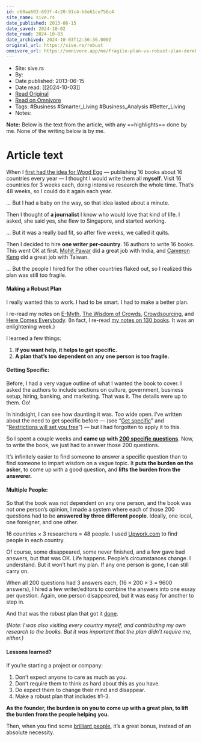 ```yaml
---
id: c60aa602-693f-4c20-91c4-b6e61ce756c4
site_name: sive.rs
date_published: 2013-06-15
date_saved: 2024-10-02
date_read: 2024-10-03
date_archived: 2024-10-03T12:56:36.000Z
original_url: https://sive.rs/robust
omnivore_url: https://omnivore.app/me/fragile-plan-vs-robust-plan-derek-sivers-1924e31fbe9
---
```


 - Site: sive.rs
 - By: 
 - Date published: 2013-06-15
 - Date read: [[2024-10-03]]
 - [Read Original](https://sive.rs/robust)
 - [Read on Omnivore](https://omnivore.app/me/fragile-plan-vs-robust-plan-derek-sivers-1924e31fbe9)
 - Tags:  #Business  #Smarter_Living  #Business_Analysis  #Better_Living 
 - Notes: 

**Note:** Below is the text from the article, with any ==highlights== done by me. None of the writing below is by me.

# Article text
<DIV id="readability-content"><DIV data-omnivore-anchor-idx="1" class="page" id="readability-page-1"><article data-omnivore-anchor-idx="2">


<p data-omnivore-anchor-idx="3">
	When I <a data-omnivore-anchor-idx="4" href="https://sive.rs/eg">first had the idea for Wood Egg</a> — publishing 16 books about 16 countries every year — I thought I would write them all <strong data-omnivore-anchor-idx="5">myself</strong>.
	Visit 16 countries for 3 weeks each, doing intensive research the whole time.
	That’s 48 weeks, so I could do it again each year.
</p><p data-omnivore-anchor-idx="6">
	… But I had a baby on the way, so that idea lasted about a minute.
</p><p data-omnivore-anchor-idx="7">
	Then I thought of <strong data-omnivore-anchor-idx="8">a journalist</strong> I know who would love that kind of life.
	I asked, she said yes, she flew to Singapore, and started working.
</p><p data-omnivore-anchor-idx="9">
	… But it was a really bad fit, so after five weeks, we called it quits.
</p><p data-omnivore-anchor-idx="10">
	Then I decided to hire <strong data-omnivore-anchor-idx="11">one writer per-country</strong>.
	16 authors to write 16 books.
	This went OK at first.
	<a data-omnivore-anchor-idx="12" href="http://mohitpawar.com/about/">Mohit Pawar</a> did a great job with India, and <a data-omnivore-anchor-idx="13" href="http://www.cameronkeng.com/about/">Cameron Keng</a> did a great job with Taiwan.
</p><p data-omnivore-anchor-idx="14">
	… But the people I hired for the other countries flaked out, so I realized this plan was still too fragile.
</p>
<h4 data-omnivore-anchor-idx="15">
	Making a Robust Plan
</h4>
<p data-omnivore-anchor-idx="16">
	I really wanted this to work.
	I had to be smart.
	I had to make a better plan.
</p><p data-omnivore-anchor-idx="17">
	I re-read my notes on <a data-omnivore-anchor-idx="18" href="https://sive.rs/book/EMythRevisited">E-Myth</a>, <a data-omnivore-anchor-idx="19" href="https://sive.rs/book/WisdomOfCrowds">The Wisdom of Crowds</a>, <a data-omnivore-anchor-idx="20" href="https://sive.rs/book/Crowdsourcing">Crowdsourcing</a>, and <a data-omnivore-anchor-idx="21" href="https://sive.rs/book/HereComesEverybody">Here Comes Everybody</a>.
	(In fact, I re-read <a data-omnivore-anchor-idx="22" href="https://sive.rs/book">my notes on 130 books</a>. It was an enlightening week.)
</p><p data-omnivore-anchor-idx="23">
	I learned a few things:
</p><ol data-omnivore-anchor-idx="24">
<li data-omnivore-anchor-idx="25"><strong data-omnivore-anchor-idx="26">
	If you want help, it helps to get specific.
</strong></li>
<li data-omnivore-anchor-idx="27"><strong data-omnivore-anchor-idx="28">
	A plan that’s too dependent on any one person is too fragile.
</strong></li>
</ol>
<h4 data-omnivore-anchor-idx="29">
	Getting Specific:
</h4>
<p data-omnivore-anchor-idx="30">
	Before, I had a very vague outline of what I wanted the book to cover.
	I asked the authors to include sections on culture, government, business setup, hiring, banking, and marketing.
	That was it.
	The details were up to them.
	Go!
</p><p data-omnivore-anchor-idx="31">
	In hindsight, I can see how daunting it was.
	Too wide open.
	I’ve written about the need to get specific before — (see “<a data-omnivore-anchor-idx="32" href="https://sive.rs/get-specific">Get specific</a>” and “<a data-omnivore-anchor-idx="33" href="https://sive.rs/restrictions-will-set-you-free">Restrictions will set you free</a>”) — but I had forgotten to apply it to this.
</p><p data-omnivore-anchor-idx="34">
	So I spent a couple weeks and <strong data-omnivore-anchor-idx="35">came up with <a data-omnivore-anchor-idx="36" href="http://woodegg.com/in#toc">200 specific questions</a></strong>.
	Now, to write the book, we just had to answer those 200 questions.
</p><p data-omnivore-anchor-idx="37">
	It’s infinitely easier to find someone to answer a specific question than to find someone to impart wisdom on a vague topic.
	It <strong data-omnivore-anchor-idx="38">puts the burden on the asker</strong>, to come up with a good question, and <strong data-omnivore-anchor-idx="39">lifts the burden from the answerer.</strong>
</p>
<h4 data-omnivore-anchor-idx="40">
	Multiple People:
</h4>
<p data-omnivore-anchor-idx="41">
	So that the book was not dependent on any one person, and the book was not one person’s opinion, I made a system where each of those 200 questions had to be <strong data-omnivore-anchor-idx="42">answered by three different people</strong>.
	Ideally, one local, one foreigner, and one other.
</p><p data-omnivore-anchor-idx="43">
	16 countries × 3 researchers = 48 people.
	I used <a data-omnivore-anchor-idx="44" href="https://www.upwork.com/">Upwork.com</a> to find people in each country.
</p><p data-omnivore-anchor-idx="45">
	Of course, some disappeared, some never finished, and a few gave bad answers, but that was OK.
	Life happens.
	People’s circumstances change.
	I understand.
	But it won’t hurt my plan.
	If any one person is gone, I can still carry on.
</p><p data-omnivore-anchor-idx="46">
	When all 200 questions had 3 answers each, (16 × 200 × 3 = 9600 answers), I hired a few writer/editors to combine the answers into one essay per question.
	Again, one person disappeared, but it was easy for another to step in.
</p><p data-omnivore-anchor-idx="47">
	And that was the robust plan that got it <a data-omnivore-anchor-idx="48" href="http://woodegg.com/">done</a>.
</p><p data-omnivore-anchor-idx="49">
<em data-omnivore-anchor-idx="50">
	(Note: I was also visiting every country myself, and contributing my own research to the books. But it was important that the plan didn’t require me, either.)
</em>
</p>
<h4 data-omnivore-anchor-idx="51">
	Lessons learned?
</h4>
<p data-omnivore-anchor-idx="52">
	If you’re starting a project or company:
</p>
<ol data-omnivore-anchor-idx="53">
<li data-omnivore-anchor-idx="54">
	Don’t expect anyone to care as much as you.
</li>
<li data-omnivore-anchor-idx="55">
	Don’t require them to think as hard about this as you have.
</li>
<li data-omnivore-anchor-idx="56">
	Do expect them to change their mind and disappear.
</li>
<li data-omnivore-anchor-idx="57">
	Make a robust plan that includes #1-3.
</li>
</ol>
<p data-omnivore-anchor-idx="58">
<strong data-omnivore-anchor-idx="59">
	As the founder, the burden is on you to come up with a great plan, to lift the burden from the people helping you.
</strong>
</p><p data-omnivore-anchor-idx="60">
	Then, when you find some <a data-omnivore-anchor-idx="61" href="https://sive.rs/book/Linchpin">brilliant people</a>, it’s a great bonus, instead of an absolute necessity.
</p>
<img data-omnivore-anchor-idx="62" data-omnivore-original-src="https://sive.rs/images/table-many-legs.jpg" alt="" src="https://proxy-prod.omnivore-image-cache.app/0x0,sl-HpLRXeTOHa0WpqHavtzUIQJRDZHbcsHK0CLVtpa_w/https://sive.rs/images/table-many-legs.jpg">


</article></DIV></DIV>